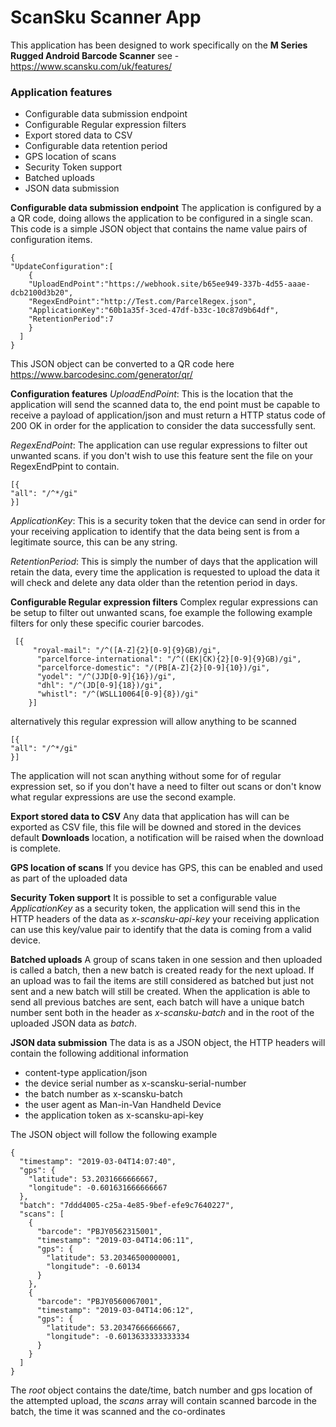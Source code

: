 # ScanSku Scanner App

This application has been designed to work specifically on the **M Series Rugged Android Barcode Scanner** see - https://www.scansku.com/uk/features/

### Application features
- Configurable data submission endpoint
- Configurable Regular expression filters
- Export stored data to CSV
- Configurable data retention period
- GPS location of scans
- Security Token support
- Batched uploads
- JSON data submission

**Configurable data submission endpoint**
The application is configured by a a QR code, doing allows the application to be configured in a single scan. This code is a simple JSON object that contains the name value pairs of configuration items.

    {
    "UpdateConfiguration":[
	    {
	    "UploadEndPoint":"https://webhook.site/b65ee949-337b-4d55-aaae-dcb2100d3b20",
	    "RegexEndPoint":"http://Test.com/ParcelRegex.json",
	    "ApplicationKey":"60b1a35f-3ced-47df-b33c-10c87d9b64df",
	    "RetentionPeriod":7
	    }
	  ]
	}
	
This JSON object can be converted to a QR code here https://www.barcodesinc.com/generator/qr/

**Configuration features**
*UploadEndPoint*:  This is the location that the application will send the scanned data to, the end point must be capable to receive a payload of application/json and must return a HTTP status code of 200 OK in order for the application to consider the data successfully sent.
  
*RegexEndPoint*:  The application can use regular expressions to filter out unwanted scans. if you don't wish to use this feature sent the file on your RegexEndPpint to contain.

    [{
    "all": "/^*/gi"
    }]


*ApplicationKey*: This is a security token that the device can send in order for your receiving application to identify that the data being sent is from a legitimate source, this can be any string.

*RetentionPeriod*: This is simply the number of days that the application will retain the data, every time the application is requested to upload the data it will check and delete any data older than the retention period in days.

**Configurable Regular expression filters** 
Complex regular expressions can be setup to filter out unwanted scans, foe example the following example filters for only these specific courier barcodes.

     [{ 
         "royal-mail": "/^([A-Z]{2}[0-9]{9}GB)/gi",
          "parcelforce-international": "/^((EK|CK){2}[0-9]{9}GB)/gi",
          "parcelforce-domestic": "/(PB[A-Z]{2}[0-9]{10})/gi",
          "yodel": "/^(JJD[0-9]{16})/gi",
          "dhl": "/^(JD[0-9]{18})/gi",
          "whistl": "/^(WSLL10064[0-9]{8})/gi"
        }]

alternatively this regular expression will allow anything to be scanned 

    [{
    "all": "/^*/gi"
    }]

The application will not scan anything without some for of regular expression set, so if you don't have a need to filter out scans or don't know what regular expressions are use the second example.

**Export stored data to CSV**
Any data that application has will can be exported as CSV file, this file will be downed and stored in the devices default **Downloads** location, a notification will be raised when the download is complete.

**GPS location of scans**
If you device has GPS, this can be enabled and used as part of the uploaded data

**Security Token support**
It is possible to set a configurable value *ApplicationKey* as a security token, the application will send this in the HTTP headers of the data as *x-scansku-api-key*  your receiving application can use this key/value pair to identify that the data is coming from a valid device.

**Batched uploads**
A group of scans taken in one session and then uploaded is called a batch, then a new batch is created ready for the next upload. If an upload was to fail the items are still considered as batched but just not sent and a new batch will still be created. When the application is able to send all previous batches are sent, each batch will have a unique batch number sent both in the header as *x-scansku-batch* and in the root of the uploaded JSON data as *batch*.

**JSON data submission**
The data is as a JSON  object, the HTTP headers will contain the following additional information
- content-type  application/json
- the device serial number as x-scansku-serial-number
- the batch number as x-scansku-batch
- the user agent as Man-in-Van Handheld Device
- the application token as x-scansku-api-key

The JSON object will follow the following example

    {
      "timestamp": "2019-03-04T14:07:40",
      "gps": {
        "latitude": 53.2031666666667,
        "longitude": -0.601631666666667
      },
      "batch": "7ddd4005-c25a-4e85-9bef-efe9c7640227",
      "scans": [
        {
          "barcode": "PBJY0562315001",
          "timestamp": "2019-03-04T14:06:11",
          "gps": {
            "latitude": 53.20346500000001,
            "longitude": -0.60134
          }
        },
        {
          "barcode": "PBJY0560067001",
          "timestamp": "2019-03-04T14:06:12",
          "gps": {
            "latitude": 53.20347666666667,
            "longitude": -0.6013633333333334
          }
        }
      ]
    }

The *root* object contains the date/time, batch number and gps location of the attempted upload, the *scans* array will contain scanned barcode in the batch, the time it was scanned and the co-ordinates 
